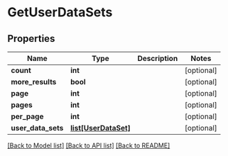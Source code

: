 # GetUserDataSets

## Properties
Name | Type | Description | Notes
------------ | ------------- | ------------- | -------------
**count** | **int** |  | [optional] 
**more_results** | **bool** |  | [optional] 
**page** | **int** |  | [optional] 
**pages** | **int** |  | [optional] 
**per_page** | **int** |  | [optional] 
**user_data_sets** | [**list[UserDataSet]**](UserDataSet.md) |  | [optional] 

[[Back to Model list]](../README.md#documentation-for-models) [[Back to API list]](../README.md#documentation-for-api-endpoints) [[Back to README]](../README.md)


